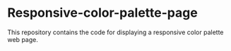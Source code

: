 # Responsive-color-palette-page
This repository contains the code for displaying a responsive color palette web page.
